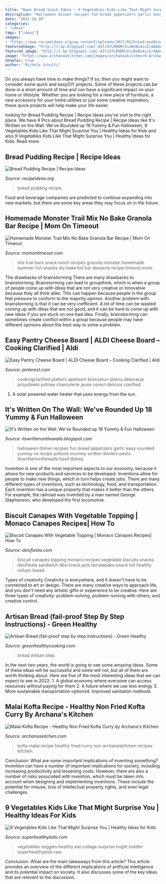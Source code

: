 ```yaml
---
title: "Naan Bread Snack Ideas ~ 9 Vegetables Kids Like That Might Surprise You"
description: "Halloween dinner recipes fun bread appetizers garlic easy rounded yummy ve recipe potluck mummy written dinners pesto itswrittenonthewalls basil dishes"
date: "2022-10-20"
categories:
- "ideas"
tags: ["ideas"]
images:
- "https://www.recipeideas.org/wp-content/uploads/2017/02/bread-pudding.jpg"
featuredImage: "http://3.bp.blogspot.com/-AItz97LRHDM/ViuReBu4ivI/AAAAAAAAr8w/w-QMGJUuRQI/s1600/halloween-basil-pesto-dip.jpg"
featured_image: "http://3.bp.blogspot.com/-AItz97LRHDM/ViuReBu4ivI/AAAAAAAAr8w/w-QMGJUuRQI/s1600/halloween-basil-pesto-dip.jpg"
image: "https://www.archanaskitchen.com/images/archanaskitchen/0-Archanas-Kitchen-Recipes/2018/Malai_Kofta_Recipe-1.jpg"
ShowToc: true
author: "Michele Schultz"
---
```



Do you always have time to make things? If so, then you might want to consider some quick and easyDIY projects. Some of these projects can be done in a short amount of time and can have a significant impact on your home or lifestyle. Whether you are looking for a new piece of furniture, a new accessory for your home utilities or just some creative inspiration, these quick projects will help make your life easier.

	

		
looking for Bread Pudding Recipe | Recipe Ideas you've visit to the right place. We have 8 Pics about Bread Pudding Recipe | Recipe Ideas like It&#039;s Written on the Wall: We&#039;ve Rounded up 18 Yummy &amp; Fun Halloween, 9 Vegetables Kids Like That Might Surprise You | Healthy Ideas for Kids and also 9 Vegetables Kids Like That Might Surprise You | Healthy Ideas for Kids. Read more:
		
    
## Bread Pudding Recipe | Recipe Ideas

<img loading=lazy src="https://www.recipeideas.org/wp-content/uploads/2017/02/bread-pudding.jpg" onerror="this.onerror=null;this.src='https://tse1.mm.bing.net/th?id=OIP.ZU14BdEcZRoEYq6W1x1LGQHaE8&amp;pid=15.1';" alt="Bread Pudding Recipe | Recipe Ideas">

_Source: recipeideas.org_

>bread pudding recipe. 

	

Food and beverage companies are predicted to continue expanding into new markets, but there are some key areas they may focus on in the future.

    
## Homemade Monster Trail Mix No Bake Granola Bar Recipe | Mom On Timeout

<img loading=lazy src="http://www.momontimeout.com/wp-content/uploads/2013/04/Monster-Trail-Mix-Granola-Bars-Homemade.jpg" onerror="this.onerror=null;this.src='https://tse2.mm.bing.net/th?id=OIP.GBr_anMf7qdmkyq_ss3yLQHaKX&amp;pid=15.1';" alt="Homemade Monster Trail Mix No Bake Granola Bar Recipe | Mom On Timeout">

_Source: momontimeout.com_

>mix trail bars snack lunch recipes granola monster homemade summer fun snacks diy bake kid bar desserts recipe timeout mom. 

	

The drawbacks of brainstorming
There are many drawbacks to brainstorming. Brainstorming can lead to groupthink, which is when a group of people come up with ideas that are not very creative or innovative because they all think alike. This can happen because people in the group feel pressure to conform to the majority opinion. Another problem with brainstorming is that it can be very inefficient. A lot of time can be wasted coming up with ideas that are not good, and it can be hard to come up with new ideas if you are stuck on one bad idea. Finally, brainstorming can sometimes create conflict within a group because people may have different opinions about the best way to solve a problem.

    
## Easy Pantry Cheese Board | ALDI Cheese Board – Cooking Clarified | Aldi

<img loading=lazy src="https://i.pinimg.com/736x/78/96/ec/7896ece3c477f58f580ce3e56832f8d8.jpg" onerror="this.onerror=null;this.src='https://tse4.mm.bing.net/th?id=OIP.V7DA00JOjNypNQgKRGpj_gHaK2&amp;pid=15.1';" alt="Easy Pantry Cheese Board | ALDI Cheese Board – Cooking Clarified | Aldi">

_Source: pinterest.com_

>cookingclarified platters apetisant branzeturi platou dekoracje przystawki potraw charcuterie jause corect delicios clarified. 

	

1. A solar powered water heater that uses energy from the sun.

    
## It&#039;s Written On The Wall: We&#039;ve Rounded Up 18 Yummy &amp; Fun Halloween

<img loading=lazy src="http://3.bp.blogspot.com/-AItz97LRHDM/ViuReBu4ivI/AAAAAAAAr8w/w-QMGJUuRQI/s1600/halloween-basil-pesto-dip.jpg" onerror="this.onerror=null;this.src='https://tse3.mm.bing.net/th?id=OIP.52_ls6Fb4WsJJMlEGDwesQHaLH&amp;pid=15.1';" alt="It&#039;s Written on the Wall: We&#039;ve Rounded up 18 Yummy &amp; Fun Halloween">

_Source: itswrittenonthewalls.blogspot.com_

>halloween dinner recipes fun bread appetizers garlic easy rounded yummy ve recipe potluck mummy written dinners pesto itswrittenonthewalls basil dishes. 

	

Invention is one of the most important aspects to our economy, because it allows for new products and services to be developed. Inventions allow for people to make new things, which in turn helps create jobs. There are many different types of inventions, such as technology, food, and transportation. Each invention has a unique property that makes it better than the others. For example, the railroad was invented by a man named George Stephenson, who developed the first locomotive.

    
## Biscuit Canapes With Vegetable Topping | Monaco Canapes Recipes| How To

<img loading=lazy src="https://www.desifiesta.com/wp-content/uploads/2014/08/biscuitcanapes4.jpg" onerror="this.onerror=null;this.src='https://tse4.mm.bing.net/th?id=OIP.bybTmr9hhF9Tv2XTo1fX9QHaLL&amp;pid=15.1';" alt="Biscuit Canapes With Vegetable Topping | Monaco Canapes Recipes| How To">

_Source: desifiesta.com_

>biscuit canapes topping monaco recipes vegetable biscuits snacks desifiesta sandwich desi krack jack tamalapaku snack kid healthy rollups bread. 

	

Types of creativity
Creativity is everywhere, and it doesn't have to be connected to art or design. There are many creative ways to approach life, and you don't need any artistic gifts or experience to be creative. Here are three types of creativity: problem-solving, problem-solving with others, and creative control.

    
## Artisan Bread (fail-proof Step By Step Instructions) - Green Healthy

<img loading=lazy src="https://greenhealthycooking.com/wp-content/uploads/2017/11/Artisan-Bread-Sq.jpg" onerror="this.onerror=null;this.src='https://tse3.mm.bing.net/th?id=OIP.XhmdqZa6yBY4x06of7A71wHaHa&amp;pid=15.1';" alt="Artisan Bread (fail-proof step by step instructions) - Green Healthy">

_Source: greenhealthycooking.com_

>bread artisan step. 

	

In the next two years, the world is going to see some amazing ideas. Some of these ideas will be successful and some will not, but all of them are worth thinking about. Here are five of the most interesting ideas that we can expect to see in 2022: 1. A global economy where everyone can access resources without paying for them 2. A future where we use less energy 3. More sustainable transportation options4. Improved sanitation methods
    
## Malai Kofta Recipe - Healthy Non Fried Kofta Curry By Archana&#039;s Kitchen

<img loading=lazy src="https://www.archanaskitchen.com/images/archanaskitchen/0-Archanas-Kitchen-Recipes/2018/Malai_Kofta_Recipe-1.jpg" onerror="this.onerror=null;this.src='https://tse2.mm.bing.net/th?id=OIP.kDLumdSf0v8BiVScMSG7egHaJ3&amp;pid=15.1';" alt="Malai Kofta Recipe - Healthy Non Fried Kofta Curry by Archana&#039;s Kitchen">

_Source: archanaskitchen.com_

>kofta malai recipe healthy fried curry non archanaskitchen recipes kitchen. 

	

Conclusion: What are some important implications of inventing something?
Invention can have a number of important implications for society, including increasing productivity and lessening costs. However, there are also a number of risks associated with invention, which must be taken into account when designing and implementing inventions. These include the potential for misuse, loss of intellectual property rights, and even legal challenges.

    
## 9 Vegetables Kids Like That Might Surprise You | Healthy Ideas For Kids

<img loading=lazy src="https://www.superhealthykids.com/wp-content/uploads/2015/03/facebook-collage-9-veggiesb.jpg" onerror="this.onerror=null;this.src='https://tse2.mm.bing.net/th?id=OIP.LilgzpM6UVAf3oXBQ2615AHaE6&amp;pid=15.1';" alt="9 Vegetables Kids Like That Might Surprise You | Healthy Ideas for Kids">

_Source: superhealthykids.com_

>vegetables veggies healthy eat collage surprise might toddler superhealthykids raw. 

	

Conclusion: What are the main takeaways from this article?
This article provides an overview of the different implications of artificial intelligence and its potential impact on society. It also discusses some of the key ideas that are relevant to the discussion.

